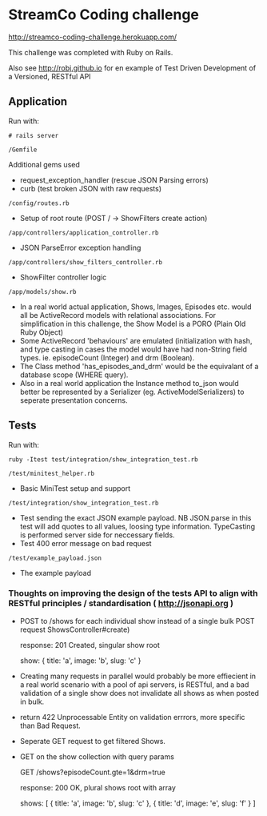 # StreamCo Coding challenge

http://streamco-coding-challenge.herokuapp.com/

This challenge was completed with Ruby on Rails.

Also see http://robj.github.io for en example of Test Driven Development of a Versioned, RESTful API


## Application

Run with:

`# rails server`


`/Gemfile`

Additional gems used

- request_exception_handler (rescue JSON Parsing errors)
- curb (test broken JSON with raw requests)



`/config/routes.rb`

- Setup of root route (POST / -> ShowFilters create action)


`/app/controllers/application_controller.rb`

- JSON ParseError exception handling


`/app/controllers/show_filters_controller.rb`

- ShowFilter controller logic


`/app/models/show.rb`

- In a real world actual application, Shows, Images, Episodes etc. would all be ActiveRecord models with relational associations. For simplification in this challenge, the Show Model is a PORO (Plain Old Ruby Object)
- Some ActiveRecord 'behaviours' are emulated (initialization with hash, and type casting in cases the model would have had non-String field types. ie. episodeCount (Integer) and drm (Boolean).
- The Class method 'has_episodes_and_drm' would be the equivalant of a database scope (WHERE query).
- Also in a real world application the Instance method to_json would better be represented by a Serializer (eg. ActiveModelSerializers) to seperate presentation concerns.


## Tests

Run with:

` ruby -Itest test/integration/show_integration_test.rb `




`/test/minitest_helper.rb`

- Basic MiniTest setup and support

`/test/integration/show_integration_test.rb`

- Test sending the exact JSON example payload. NB JSON.parse in this test will add quotes to all values, loosing type information. TypeCasting is performed server side for neccessary fields.
- Test 400 error message on bad request 

`/test/example_payload.json`

- The example payload


### Thoughts on improving the design of the tests API to align with RESTful principles / standardisation ( http://jsonapi.org )

- POST to /shows for each individual show instead of a single bulk POST request ShowsController#create) 

   response: 201 Created, singular show root

   show: { title: 'a', image: 'b', slug: 'c' }

- Creating many requests in parallel would probably be more effiecient in a real world scenario with a pool of api servers, is RESTful, and a bad validation of a single show does not invalidate all shows as when posted in bulk.
- return 422 Unprocessable Entity on validation errrors, more specific than Bad Request.




- Seperate GET request to get filtered Shows.
- GET on the show collection with query params 
 
    GET /shows?episodeCount.gte=1&drm=true 

    response: 200 OK,  plural shows root with array

    shows: [ { title: 'a', image: 'b', slug: 'c' },
             { title: 'd', image: 'e', slug: 'f' } 
           ]



